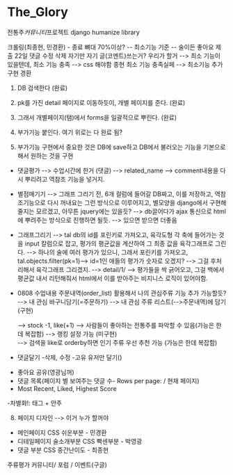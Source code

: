 # The_Glory

전통주*커뮤니티*프로젝트
django humanize library

크롤링(최종현, 민경환) - 종료
뼈대 70%이상? -- 최소기능 기준 -- 술이든  좋아요 제출 22일
댓글 수정 삭제
자기만 자기 글(코멘트)쓰는거?
우리가 할거
--> 최소 기능이 있을텐데, 
최소 기능 충족 --> css 해야함 종현
최소 기능 충족실페 --> 최소기능 추가 구현 경환

1. DB 검색한다 (완료)
2. pk를 가진 detail 페이지로 이동하듯이, 개별 페이지를 준다. (완료)
3. 그래서 개별페이지(탬)에서 forms을 일괄적으로 뿌린다. (완료)

4. 부가기능 붙인다. 여기 위로는 다 완료 됨?

5. 부가기능 구현에서 중요한 것은 DB에 save하고 DB에서 불러오는 기능을 기본으로 해서 원하는 것을 구현

- 댓글평가 --> 수업시간에 한거 (댓글) --> related_name --> comment내용을 다시 뿌리려고 역참조 기능을 넣거지.
- 별점매기기 --> 그래프 그리기 전, 6개 컬럼에 들어갈 DB짜고, 이를 저장하고, 역참조기능으로 다시 꺼내요는 그런 방식으로 이루어지고, 별모양을 django에서 구현해줄지는 모르겠고, 아무튼 jquery에는 있을듯? --> db끌어다가 ajax 통신으로 html에 뿌려주는 방식으로 진행하면 될듯. --> 있으면 받으면 더좋음


- 그래프그리기 --> tal db의 id를 포린키로 가져오고, 육각도형 각 축에 들어가는 것을 input 칼럼으로 잡고, 평가의 평균값을 계산하여 그 최종 값을 육각그래프로 그린다. --> 하나의 술에 여러 평가가 있으니, 그래서 포린키를 가져오고, tal.objects.filter(pk=1)--> id=1인 애들의 평가가 숫자로 오겠지? --> 그걸 후처리해서 육각그래프 그리겠지.
  --> detail/1/ --> 평가들을 싹 긁어오고, 그걸 백에서 평균값 내서 리턴해줘서 html에서 이를 받아주는 비지니스 로직이 있어야함.

- 0808 수업내용 주문내역(order_list) 활용해서 나의 관심주류 기능 추가 가능할듯?
  --> 내 관심 바구니담기(=주문하기) --> 내 관심 주류 리스트(-->주문내역)에 담기(구현)

  --> stock -1, like(+1) --> 사람들이 좋아하는 전통주를 파악할 수 있음(가능은 한데 복잡함)
  --> 랭킹 설정 가능 (미구현)  
  --> 검색을 like로 orderby하면 인기 주류 우선 추천 가능 (가능은 한데 복잡함)

* 댓글달기 -삭제, 수정 -고유 유저만 달기()

- 좋아요 공유(영광님꺼)
- 댓글 목록(페이지 별 보여주는 댓글 수- Rows per page: / 현재 페이지)
- Most Recent, Liked, Highest Score

-차별화!: 태그 + 안주

8. 페이지 디자인 --> 이거 누가 할꺼야

- 메인페이지 CSS 쉬운부분 - 민경환
- 디테일페이지 술소개부분 CSS 빡센부분 - 박영광
- 댓글 부분 CSS 중간난이도 - 최종현



주류평가 커뮤니티/ 포럼 / 이벤트(구글)